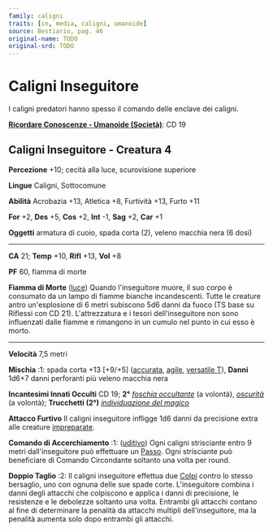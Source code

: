 ```yaml
---
family: caligni
traits: [cn, media, caligni, umanoide]
source: Bestiario, pag. 46
original-name: TODO
original-srd: TODO
---
```


# Caligni Inseguitore

I caligni predatori hanno spesso il comando delle enclave dei caligni.

**[Ricordare Conoscenze - Umanoide (Società)](/azioni/abilita/ricordare-conoscenze)**:
CD 19

## Caligni Inseguitore - Creatura 4

**Percezione** +10; cecità alla luce, scurovisione superiore

**Lingue** Caligni, Sottocomune

**Abilità** Acrobazia +13, Atletica +8, Furtività +13, Furto +11

**For** +2, **Des** +5, **Cos** +2, **Int** -1, **Sag** +2, **Car** +1

**Oggetti** armatura di cuoio, spada corta (2), veleno macchia nera (6 dosi)

---

**CA** 21; **Temp** +10, **Rifl** +13, **Vol** +8

**PF** 60, fiamma di morte

**Fiamma di Morte** ([luce](/tratti/luce)) Quando l'inseguitore muore, il suo
corpo è consumato da un lampo di fiamme bianche incandescenti. Tutte le creature
antro un'esplosione di 6 metri subiscono 5d6 danni da fuoco (TS base su Riflessi
con CD 21). L'attrezzatura e i tesori dell'inseguitore non sono influenzati
dalle fiamme e rimangono in un cumulo nel punto in cui esso è morto.

---

**Velocità** 7,5 metri

**Mischia** :1: spada corta +13 \[+9/+5] ([accurata](/tratti/accurata),
[agile](/tratti/agile), [versatile T](/tratti/versatile)), **Danni** 1d6+7 danni
perforanti più veleno macchia nera

**Incantesimi Innati Occulti** CD 19; **2°**
_[foschia occultante](/incantesimi/foschia-occultante)_ (a volontà),
_[oscurità](/incantesimi/oscurita)_ (a volontà); **Trucchetti (2°)**
_[individuazione del magico](/incantesimi/individuazione-del-magico)_

**Attacco Furtivo** Il caligni inseguitore infligge 1d6 danni da precisione
extra alle creature [impreparate](/condizioni/impreparato).

**Comando di Accerchiamento** :1: ([uditivo](/tratti/uditivo)) Ogni caligni
strisciante entro 9 metri dall'inseguitore può effettuare un
[Passo](/azioni/passo). Ogni strisciante può beneficiare di Comando Circondante
soltanto una volta per round.

**Doppio Taglio** :2: Il caligni inseguitore effettua due
[Colpi](/azioni/colpire) contro lo stesso bersaglio, uno con ognuna delle sue
spade corte. L'inseguitore combina i danni degli attacchi che colpiscono e
applica i danni di precisione, le resistenze e le debolezze soltanto una volta.
Entrambi gli attacchi contano al fine di determinare la penalità da attacchi
multipli dell'inseguitore, ma la penalità aumenta solo dopo entrambi gli
attacchi.
